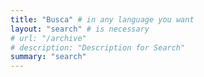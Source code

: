 ```yaml
---
title: "Busca" # in any language you want
layout: "search" # is necessary
# url: "/archive"
# description: "Description for Search"
summary: "search"
---
```


